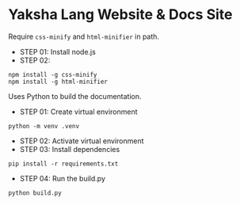 # Yaksha Lang Website & Docs Site

Require `css-minify` and `html-minifier` in path.

* STEP 01: Install node.js
* STEP 02:
```
npm install -g css-minify
npm install -g html-minifier
```

Uses Python to build the documentation.
* STEP 01: Create virtual environment
```
python -m venv .venv
```
* STEP 02: Activate virtual environment
* STEP 03: Install dependencies
```
pip install -r requirements.txt
```
* STEP 04: Run the build.py
```
python build.py
```